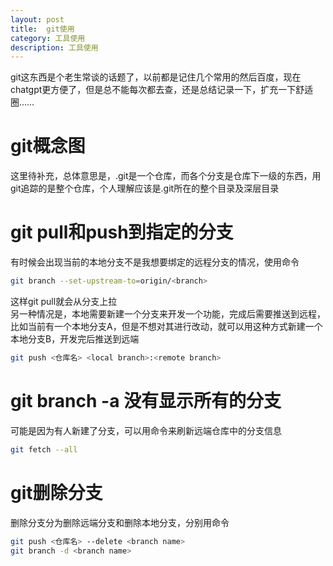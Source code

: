 ```yaml
---
layout: post
title:  git使用
category: 工具使用 
description: 工具使用
---
```

git这东西是个老生常谈的话题了，以前都是记住几个常用的然后百度，现在chatgpt更方便了，但是总不能每次都去查，还是总结记录一下，扩充一下舒适圈……

<!--description-->
# git概念图
这里待补充，总体意思是，.git是一个仓库，而各个分支是仓库下一级的东西，用git追踪的是整个仓库，个人理解应该是.git所在的整个目录及深层目录
# git pull和push到指定的分支
有时候会出现当前的本地分支不是我想要绑定的远程分支的情况，使用命令
```sh
git branch --set-upstream-to=origin/<branch>
```
这样git pull就会从<branch>分支上拉  
另一种情况是，本地需要新建一个分支来开发一个功能，完成后需要推送到远程，比如当前有一个本地分支A，但是不想对其进行改动，就可以用这种方式新建一个本地分支B，开发完后推送到远端
```sh
git push <仓库名> <local branch>:<remote branch>
```

# git branch -a 没有显示所有的分支
可能是因为有人新建了分支，可以用命令来刷新远端仓库中的分支信息
```sh
git fetch --all
```

# git删除分支
删除分支分为删除远端分支和删除本地分支，分别用命令
```sh
git push <仓库名> --delete <branch name>
git branch -d <branch name>
```

